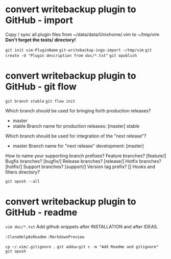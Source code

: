 # convert writebackup plugin to GitHub - import

Copy / sync all plugin files from ~/data/data/Unixhome/.vim to ~/tmp/vim
**Don't forget the tests/ directory!**

`git init vim-PluginName`
`git-writebackup-ingo-import ~/tmp/vim`
`git create -d "Plugin description from doc/*.txt"`
`git opublish`

# convert writebackup plugin to GitHub - git flow

`git branch stable`
`git flow init`

Which branch should be used for bringing forth production releases?
   - master
   - stable
Branch name for production releases: [master] stable

Which branch should be used for integration of the "next release"?
   - master
Branch name for "next release" development: [master]

How to name your supporting branch prefixes?
Feature branches? [feature/]
Bugfix branches? [bugfix/]
Release branches? [release/]
Hotfix branches? [hotfix/]
Support branches? [support/]
Version tag prefix? []
Hooks and filters directory?

`git opush --all`

# convert writebackup plugin to GitHub - readme

`vim doc/*.txt`
Add github snippets after INSTALLATION and after IDEAS.

`:CloneHelpAsReadme`
`:MarkdownPreview`

`cp ~/.vim/.gitignore .`
`git adduu`
`git c -m "Add Readme and gitignore"`
`git opush`
